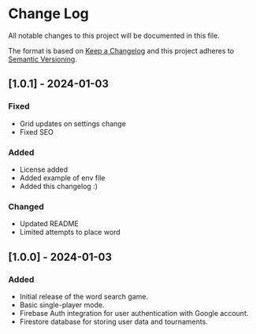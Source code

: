 
# Change Log
All notable changes to this project will be documented in this file.

The format is based on [Keep a Changelog](http://keepachangelog.com/)
and this project adheres to [Semantic Versioning](http://semver.org/).

## [1.0.1] - 2024-01-03

### Fixed

- Grid updates on settings change
- Fixed SEO

### Added

- License added
- Added example of env file
- Added this changelog :)

### Changed

- Updated README
- Limited attempts to place word

## [1.0.0] - 2024-01-03

### Added
- Initial release of the word search game.
- Basic single-player mode.
- Firebase Auth integration for user authentication with Google account.
- Firestore database for storing user data and tournaments.
